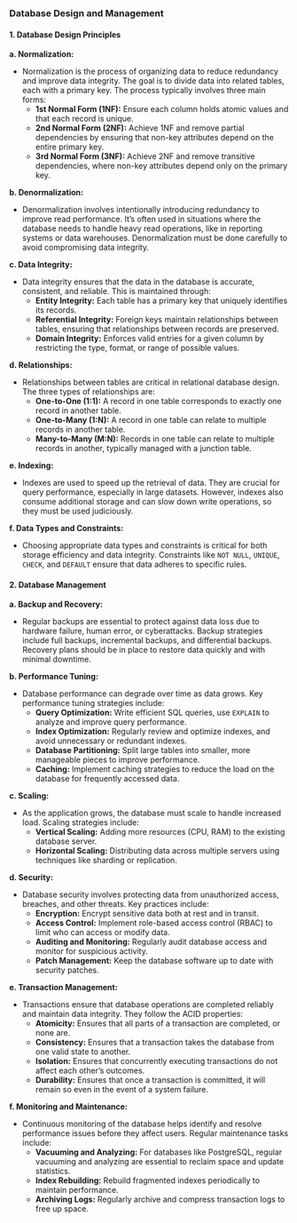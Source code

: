 ### Database Design and Management

#### **1. Database Design Principles**

**a. Normalization:**

- Normalization is the process of organizing data to reduce redundancy and improve data integrity. The goal is to divide data into related tables, each with a primary key. The process typically involves three main forms:
  - **1st Normal Form (1NF):** Ensure each column holds atomic values and that each record is unique.
  - **2nd Normal Form (2NF):** Achieve 1NF and remove partial dependencies by ensuring that non-key attributes depend on the entire primary key.
  - **3rd Normal Form (3NF):** Achieve 2NF and remove transitive dependencies, where non-key attributes depend only on the primary key.

**b. Denormalization:**

- Denormalization involves intentionally introducing redundancy to improve read performance. It’s often used in situations where the database needs to handle heavy read operations, like in reporting systems or data warehouses. Denormalization must be done carefully to avoid compromising data integrity.

**c. Data Integrity:**

- Data integrity ensures that the data in the database is accurate, consistent, and reliable. This is maintained through:
  - **Entity Integrity:** Each table has a primary key that uniquely identifies its records.
  - **Referential Integrity:** Foreign keys maintain relationships between tables, ensuring that relationships between records are preserved.
  - **Domain Integrity:** Enforces valid entries for a given column by restricting the type, format, or range of possible values.

**d. Relationships:**

- Relationships between tables are critical in relational database design. The three types of relationships are:
  - **One-to-One (1:1):** A record in one table corresponds to exactly one record in another table.
  - **One-to-Many (1:N):** A record in one table can relate to multiple records in another table.
  - **Many-to-Many (M:N):** Records in one table can relate to multiple records in another, typically managed with a junction table.

**e. Indexing:**

- Indexes are used to speed up the retrieval of data. They are crucial for query performance, especially in large datasets. However, indexes also consume additional storage and can slow down write operations, so they must be used judiciously.

**f. Data Types and Constraints:**

- Choosing appropriate data types and constraints is critical for both storage efficiency and data integrity. Constraints like `NOT NULL`, `UNIQUE`, `CHECK`, and `DEFAULT` ensure that data adheres to specific rules.

#### **2. Database Management**

**a. Backup and Recovery:**

- Regular backups are essential to protect against data loss due to hardware failure, human error, or cyberattacks. Backup strategies include full backups, incremental backups, and differential backups. Recovery plans should be in place to restore data quickly and with minimal downtime.

**b. Performance Tuning:**

- Database performance can degrade over time as data grows. Key performance tuning strategies include:
  - **Query Optimization:** Write efficient SQL queries, use `EXPLAIN` to analyze and improve query performance.
  - **Index Optimization:** Regularly review and optimize indexes, and avoid unnecessary or redundant indexes.
  - **Database Partitioning:** Split large tables into smaller, more manageable pieces to improve performance.
  - **Caching:** Implement caching strategies to reduce the load on the database for frequently accessed data.

**c. Scaling:**

- As the application grows, the database must scale to handle increased load. Scaling strategies include:
  - **Vertical Scaling:** Adding more resources (CPU, RAM) to the existing database server.
  - **Horizontal Scaling:** Distributing data across multiple servers using techniques like sharding or replication.

**d. Security:**

- Database security involves protecting data from unauthorized access, breaches, and other threats. Key practices include:
  - **Encryption:** Encrypt sensitive data both at rest and in transit.
  - **Access Control:** Implement role-based access control (RBAC) to limit who can access or modify data.
  - **Auditing and Monitoring:** Regularly audit database access and monitor for suspicious activity.
  - **Patch Management:** Keep the database software up to date with security patches.

**e. Transaction Management:**

- Transactions ensure that database operations are completed reliably and maintain data integrity. They follow the ACID properties:
  - **Atomicity:** Ensures that all parts of a transaction are completed, or none are.
  - **Consistency:** Ensures that a transaction takes the database from one valid state to another.
  - **Isolation:** Ensures that concurrently executing transactions do not affect each other’s outcomes.
  - **Durability:** Ensures that once a transaction is committed, it will remain so even in the event of a system failure.

**f. Monitoring and Maintenance:**

- Continuous monitoring of the database helps identify and resolve performance issues before they affect users. Regular maintenance tasks include:
  - **Vacuuming and Analyzing:** For databases like PostgreSQL, regular vacuuming and analyzing are essential to reclaim space and update statistics.
  - **Index Rebuilding:** Rebuild fragmented indexes periodically to maintain performance.
  - **Archiving Logs:** Regularly archive and compress transaction logs to free up space.
